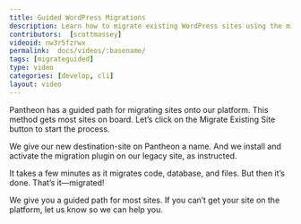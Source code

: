 ```yaml
---
title: Guided WordPress Migrations
description: Learn how to migrate existing WordPress sites using the migration plugin.
contributors:  [scottmassey]
videoid: nw3r5fzrwx
permalink:  docs/videos/:basename/
tags: [migrateguided]
type: video
categories: [develop, cli]
layout: video
---
```

Pantheon has a guided path for migrating sites onto our platform. This method gets most sites on board. Let’s click on the Migrate Existing Site button to start the process.

We give our new destination-site on Pantheon a name. And we install and activate the migration plugin on our legacy site, as instructed.

It takes a few minutes as it migrates code, database, and files. But then it’s done. That’s it—migrated!


We give you a guided path for most sites. If you can’t get your site on the platform, let us know so we can help you.
